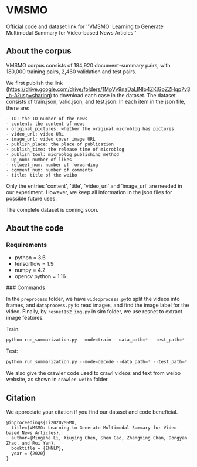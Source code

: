 # VMSMO
Official code and dataset link for ''VMSMO: Learning to Generate Multimodal Summary for Video-based News Articles''

## About the corpus
VMSMO corpus consists of 184,920 document-summary pairs, with 180,000 training pairs, 2,460 validation and test pairs.

We first publish the link (https://drive.google.com/drive/folders/1MpVv9naDaLINIo4ZKjGoZZHqp7v3_b-A?usp=sharing) to download each case in the dataset. The dataset consists of train.json, valid.json, and test.json. In each item in the json file, there are: 
```
- ID: the ID number of the news
- content: the content of news
- original_pictures: whether the original microblog has pictures
- video_url: video URL
- image_url: video cover image URL
- publish_place: the place of publication
- publish_time: the release time of microblog
- publish_tool: microblog publishing method
- Up_num: number of likes
- retweet_num: number of forwarding
- comment_num: number of comments
- title: title of the weibo
```
Only the entries 'content', 'title', 'video_url' and 'image_url' are needed in our experiment. However, we keep all information in the json files for possible future uses.

The complete dataset is coming soon.

## About the code

### Requirements
<ul>
<li> python = 3.6
<li> tensorflow = 1.9
<li> numpy = 4.2
<li> opencv python = 1.16
</ul>
### Commands

In the `preprocess` folder, we have `videoprocess.py`to split the videos into frames, and `dataprocess.py` to read images, and find the image label for the video. Finally, by `resnet152_img.py` in sim folder, we use resnet to extract image features. 

Train:

```python
python run_summarization.py --mode=train --data_path=* --test_path=* --vocab_path=* --log_root=logs --exp_name=vmsmo --max_enc_steps=100 --max_dec_stpes=30 --vocab_size=50000 --lr=0.001
```

Test:
```python
python run_summarization.py --mode=decode --data_path=* --test_path=* --vocab_path=* --log_root=logs --exp_name=vmsmo --max_enc_steps=100 --max_dec_stpes=30 --vocab_size=50000 --lr=0.001
```

We also give the crawler code used to crawl videos and text from weibo website, as shown in `crawler-weibo` folder.

## Citation

We appreciate your citation if you find our dataset and code beneficial.

```
@inproceedings{Li2020VMSMO,
  title={VMSMO: Learning to Generate Multimodal Summary for Video-based News Articles},
  author={Mingzhe Li, Xiuying Chen, Shen Gao, Zhangming Chan, Dongyan Zhao, and Rui Yan},
  booktitle = {EMNLP},
  year = {2020}
}
```
